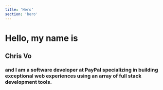 ```yaml
---
title: 'Hero'
section: 'hero'
--- 
```


# Hello, my name is

## Chris Vo

### and I am a software developer at **PayPal** specializing in building exceptional web experiences using an array of full stack development tools.
